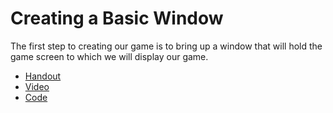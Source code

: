 # Creating a Basic Window

The first step to creating our game is to bring up a window that
will hold the game screen to which we will display our game.

- [Handout](https://docs.google.com/document/d/108-g5HurQSN0jg0w3xfmqPwJ_ZAgyxVSw2r5cX5g928/)
- [Video](https://www.youtube.com/watch?v=LStpWkVkzzc)
- [Code](https://github.com/jpike/PythonProgrammingForKids/blob/master/Pygame/Pygame1.0_BasicColoredWindow.py)
